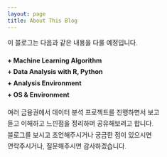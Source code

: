 ```yaml
---
layout: page
title: About This Blog
---
```


<div style="font-size: 0.9rem; font-weight:300; line-height: 1.6rem;">

이 블로그는 다음과 같은 내용을 다룰 예정입니다.

<p class="message" style="font-size: 0.9rem; font-weight: 700">
+ Machine Learning Algorithm <br>
+ Data Analysis with R, Python  <br>
+ Analysis Environment <br>
+ OS & Environment
</p>
여러 금융권에서 데이터 분석 프로젝트를 진행하면서 보고<br>
듣고 이해하고 느낀점을 정리하며 공유해보려고 합니다.<br>
블로그를 보시고 조언해주시거나 궁금한 점이 있으시면<br>
연락주시거나, 질문해주시면 감사하겠습니다.<br>



</div>